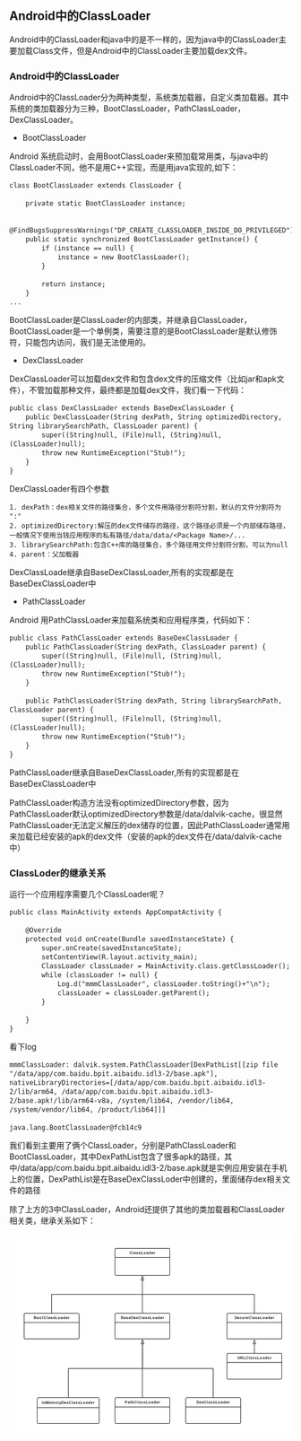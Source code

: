 ## Android中的ClassLoader

Android中的ClassLoader和java中的是不一样的，因为java中的ClassLoader主要加载Class文件，但是Android中的ClassLoader主要加载dex文件。

### Android中的ClassLoader

Android中的ClassLoader分为两种类型，系统类加载器，自定义类加载器。其中系统的类加载器分为三种，BootClassLoader，PathClassLoader，DexClassLoader。

- BootClassLoader

Android 系统启动时，会用BootClassLoader来预加载常用类，与java中的ClassLoader不同，他不是用C++实现，而是用java实现的,如下：

```
class BootClassLoader extends ClassLoader {

    private static BootClassLoader instance;

    @FindBugsSuppressWarnings("DP_CREATE_CLASSLOADER_INSIDE_DO_PRIVILEGED")
    public static synchronized BootClassLoader getInstance() {
        if (instance == null) {
            instance = new BootClassLoader();
        }

        return instance;
    }
...

```

BootClassLoader是ClassLoader的内部类，并继承自ClassLoader，BootClassLoader是一个单例类，需要注意的是BootClassLoader是默认修饰符，只能包内访问，我们是无法使用的。

- DexClassLoader

DexClassLoader可以加载dex文件和包含dex文件的压缩文件（比如jar和apk文件），不管加载那种文件，最终都是加载dex文件，我们看一下代码：

```
public class DexClassLoader extends BaseDexClassLoader {
    public DexClassLoader(String dexPath, String optimizedDirectory, String librarySearchPath, ClassLoader parent) {
        super((String)null, (File)null, (String)null, (ClassLoader)null);
        throw new RuntimeException("Stub!");
    }
}
```

DexClassLoader有四个参数

	1. dexPath：dex相关文件的路径集合，多个文件用路径分割符分割，默认的文件分割符为 ":"
	2. optimizedDirectory:解压的dex文件储存的路径，这个路径必须是一个内部储存路径，一般情况下使用当钱应用程序的私有路径/data/data/<Package Name>/...
	3. librarySearchPath:包含C++库的路径集合，多个路径用文件分割符分割，可以为null
	4. parent：父加载器

DexClassLoade继承自BaseDexClassLoader,所有的实现都是在BaseDexClassLoader中

- PathClassLoader

Android 用PathClassLoader来加载系统类和应用程序类，代码如下：

```
public class PathClassLoader extends BaseDexClassLoader {
    public PathClassLoader(String dexPath, ClassLoader parent) {
        super((String)null, (File)null, (String)null, (ClassLoader)null);
        throw new RuntimeException("Stub!");
    }

    public PathClassLoader(String dexPath, String librarySearchPath, ClassLoader parent) {
        super((String)null, (File)null, (String)null, (ClassLoader)null);
        throw new RuntimeException("Stub!");
    }
}
```

PathClassLoader继承自BaseDexClassLoader,所有的实现都是在BaseDexClassLoader中

PathClassLoader构造方法没有optimizedDirectory参数，因为PathClassLoader默认optimizedDirectory参数是/data/dalvik-cache，很显然PathClassLoader无法定义解压的dex储存的位置，因此PathClassLoader通常用来加载已经安装的apk的dex文件（安装的apk的dex文件在/data/dalvik-cache中）

### ClassLoder的继承关系

运行一个应用程序需要几个ClassLoader呢？

```
public class MainActivity extends AppCompatActivity {

    @Override
    protected void onCreate(Bundle savedInstanceState) {
        super.onCreate(savedInstanceState);
        setContentView(R.layout.activity_main);
        ClassLoader classLoader = MainActivity.class.getClassLoader();
        while (classLoader != null) {
            Log.d("mmmClassLoader", classLoader.toString()+"\n");
            classLoader = classLoader.getParent();
        }

    }
}
```

看下log

```
mmmClassLoader: dalvik.system.PathClassLoader[DexPathList[[zip file "/data/app/com.baidu.bpit.aibaidu.idl3-2/base.apk"],
nativeLibraryDirectories=[/data/app/com.baidu.bpit.aibaidu.idl3-2/lib/arm64, /data/app/com.baidu.bpit.aibaidu.idl3-2/base.apk!/lib/arm64-v8a, /system/lib64, /vendor/lib64, /system/vendor/lib64, /product/lib64]]]
 
java.lang.BootClassLoader@fcb14c9
```

我们看到主要用了俩个ClassLoader，分别是PathClassLoader和BootClassLoader，其中DexPathList包含了很多apk的路径，其中/data/app/com.baidu.bpit.aibaidu.idl3-2/base.apk就是实例应用安装在手机上的位置，DexPathList是在BaseDexClassLoder中创建的，里面储存dex相关文件的路径

除了上方的3中ClassLoader，Android还提供了其他的类加载器和ClassLoader相关类，继承关系如下：

![类继承关系](https://github.com/ZLOVE320483/DayDayUp/blob/main/pic/android_classloader_1.jpeg)
